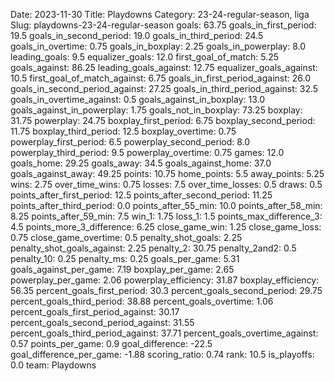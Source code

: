 Date: 2023-11-30
Title: Playdowns
Category: 23-24-regular-season, liga
Slug: playdowns-23-24-regular-season
goals: 63.75
goals_in_first_period: 19.5
goals_in_second_period: 19.0
goals_in_third_period: 24.5
goals_in_overtime: 0.75
goals_in_boxplay: 2.25
goals_in_powerplay: 8.0
leading_goals: 9.5
equalizer_goals: 12.0
first_goal_of_match: 5.25
goals_against: 86.25
leading_goals_against: 12.75
equalizer_goals_against: 10.5
first_goal_of_match_against: 6.75
goals_in_first_period_against: 26.0
goals_in_second_period_against: 27.25
goals_in_third_period_against: 32.5
goals_in_overtime_against: 0.5
goals_against_in_boxplay: 13.0
goals_against_in_powerplay: 1.75
goals_not_in_boxplay: 73.25
boxplay: 31.75
powerplay: 24.75
boxplay_first_period: 6.75
boxplay_second_period: 11.75
boxplay_third_period: 12.5
boxplay_overtime: 0.75
powerplay_first_period: 6.5
powerplay_second_period: 8.0
powerplay_third_period: 9.5
powerplay_overtime: 0.75
games: 12.0
goals_home: 29.25
goals_away: 34.5
goals_against_home: 37.0
goals_against_away: 49.25
points: 10.75
home_points: 5.5
away_points: 5.25
wins: 2.75
over_time_wins: 0.75
losses: 7.5
over_time_losses: 0.5
draws: 0.5
points_after_first_period: 12.5
points_after_second_period: 11.25
points_after_third_period: 0.0
points_after_55_min: 10.0
points_after_58_min: 8.25
points_after_59_min: 7.5
win_1: 1.75
loss_1: 1.5
points_max_difference_3: 4.5
points_more_3_difference: 6.25
close_game_win: 1.25
close_game_loss: 0.75
close_game_overtime: 0.5
penalty_shot_goals: 2.25
penalty_shot_goals_against: 2.25
penalty_2: 30.75
penalty_2and2: 0.5
penalty_10: 0.25
penalty_ms: 0.25
goals_per_game: 5.31
goals_against_per_game: 7.19
boxplay_per_game: 2.65
powerplay_per_game: 2.06
powerplay_efficiency: 31.87
boxplay_efficiency: 56.35
percent_goals_first_period: 30.3
percent_goals_second_period: 29.75
percent_goals_third_period: 38.88
percent_goals_overtime: 1.06
percent_goals_first_period_against: 30.17
percent_goals_second_period_against: 31.55
percent_goals_third_period_against: 37.71
percent_goals_overtime_against: 0.57
points_per_game: 0.9
goal_difference: -22.5
goal_difference_per_game: -1.88
scoring_ratio: 0.74
rank: 10.5
is_playoffs: 0.0
team: Playdowns
